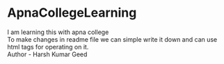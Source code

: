 # ApnaCollegeLearning
I am learning this with apna college
<br>
To make changes in readme file we can simple write it down and can use html tags for operating on it.
<br>
Author - Harsh Kumar Geed